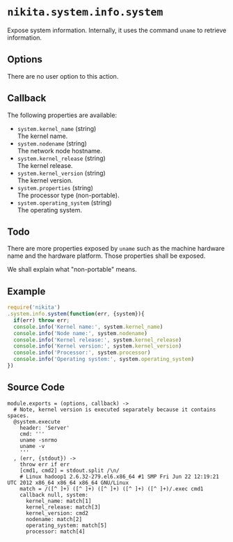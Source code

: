 
# `nikita.system.info.system`

Expose system information. Internally, it uses the command `uname` to retrieve
information.

## Options

There are no user option to this action.

## Callback

The following properties are available:

- `system.kernel_name` (string)   
  The kernel name.
- `system.nodename` (string)   
  The network node hostname.
- `system.kernel_release` (string)   
  The kernel release.
- `system.kernel_version` (string)   
  The kernel version.
- `system.properties` (string)   
  The processor type (non-portable).
- `system.operating_system` (string)   
  The operating system.

## Todo

There are more properties exposed by `uname` such as the machine hardware name
and the hardware platform. Those properties shall be exposed.

We shall explain what "non-portable" means.

## Example

```js
require('nikita')
.system.info.system(function(err, {system}){
  if(err) throw err;
  console.info('Kernel name:', system.kernel_name)
  console.info('Node name:', system.nodename)
  console.info('Kernel release:', system.kernel_release)
  console.info('Kernel version:', system.kernel_version)
  console.info('Processor:', system.processor)
  console.info('Operating system:', system.operating_system)
})
```

## Source Code

    module.exports = (options, callback) ->
      # Note, kernel version is executed separately because it contains spaces.
      @system.execute
        header: 'Server'
        cmd: '''
        uname -snrmo
        uname -v
        '''
      , (err, {stdout}) ->
        throw err if err
        [cmd1, cmd2] = stdout.split /\n/
        # Linux hadoop1 2.6.32-279.el6.x86_64 #1 SMP Fri Jun 22 12:19:21 UTC 2012 x86_64 x86_64 x86_64 GNU/Linux
        match = /([^ ]+) ([^ ]+) ([^ ]+) ([^ ]+) ([^ ]+)/.exec cmd1
        callback null, system:
          kernel_name: match[1]
          kernel_release: match[3]
          kernel_version: cmd2
          nodename: match[2]
          operating_system: match[5]
          processor: match[4]
